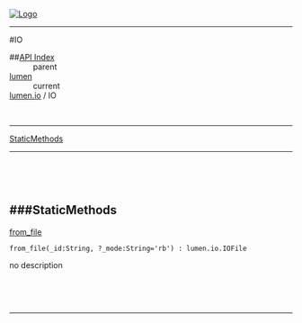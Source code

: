 
[![Logo](../../../images/logo.png)](../../../index.html)

---

#IO


##[API Index](../../../api/index.html#lumen.io)   
&emsp;&emsp;&emsp;parent    
[lumen](../)     
&emsp;&emsp;&emsp;current    
[lumen.io](./) / IO

<br/>

---


[StaticMethods](#StaticMethods)   


---

&nbsp;   

&nbsp;   

<a class="lift" name="StaticMethods" ></a>
###StaticMethods   
---
<a class="lift" name="from_file" href="#from_file">from_file</a>



`from_file(_id:String, ?_mode:String='rb') : lumen.io.IOFile`

<span class="small_desc_flat"> no description </span>   

&nbsp;   



&nbsp;
&nbsp;
&nbsp;

---  


&nbsp;   
&nbsp;   